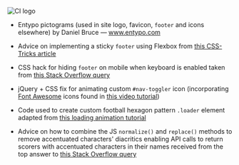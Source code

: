 ![CI logo](https://codeinstitute.s3.amazonaws.com/fullstack/ci_logo_small.png)

* Entypo pictograms (used in site logo, favicon, `footer` and icons elsewhere) by Daniel Bruce — www.entypo.com

* Advice on implementing a sticky `footer` using Flexbox from [this CSS-Tricks article](https://css-tricks.com/couple-takes-sticky-footer/)

* CSS hack for hiding `footer` on mobile when keyboard is enabled taken from [this Stack Overflow query](https://stackoverflow.com/questions/22627646/how-to-prevent-mobile-keyboard-from-rising-footer-over-the-text-fields)

* jQuery + CSS fix for animating custom `#nav-toggler` icon (incorporating [Font Awesome](https://fontawesome.com) icons found in [this video tutorial](https://www.youtube.com/watch?v=g7v4BB9IMRw))

* Code used to create custom football hexagon pattern `.loader` element adapted from [this loading animation tutorial](https://codemyui.com/soccer-ball-hexagon-pattern-loader/)

* Advice on how to combine the JS `normalize()` and `replace()` methods to remove accentuated characters' diacritics enabling API calls to return scorers with accentuated characters in their names received from the top answer to [this Stack Overflow query](https://stackoverflow.com/questions/990904/remove-accents-diacritics-in-a-string-in-javascript)